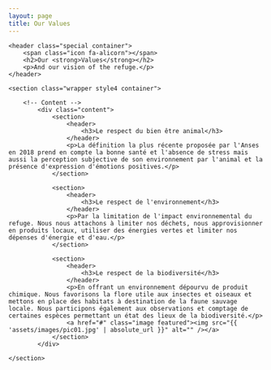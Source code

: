 ```yaml
---
layout: page
title: Our Values
---
```

<article id="main">

    <header class="special container">
        <span class="icon fa-alicorn"></span>
        <h2>Our <strong>Values</strong></h2>
        <p>And our vision of the refuge.</p>
    </header>

    <section class="wrapper style4 container">

        <!-- Content -->
            <div class="content">
                <section>
                    <header>
                        <h3>Le respect du bien être animal</h3>
                    </header>
                    <p>La définition la plus récente proposée par l'Anses en 2018 prend en compte la bonne santé et l'absence de stress mais aussi la perception subjective de son environnement par l'animal et la présence d'expression d'émotions positives.</p>
                </section>

                <section>
                    <header>
                        <h3>Le respect de l'environnement</h3>
                    </header>
                    <p>Par la limitation de l'impact environnemental du refuge. Nous nous attachons à limiter nos déchets, nous approvisionner en produits locaux, utiliser des énergies vertes et limiter nos dépenses d'énergie et d'eau.</p>
                </section>

                <section>
                    <header>
                        <h3>Le respect de la biodiversité</h3>
                    </header>
                    <p>En offrant un environnement dépourvu de produit chimique. Nous favorisons la flore utile aux insectes et oiseaux et mettons en place des habitats à destination de la faune sauvage locale. Nous participons également aux observations et comptage de certaines espèces permettant un état des lieux de la biodiversité.</p>
                    <a href="#" class="image featured"><img src="{{ 'assets/images/pic01.jpg' | absolute_url }}" alt="" /></a>
                </section>
            </div>

    </section>

</article>